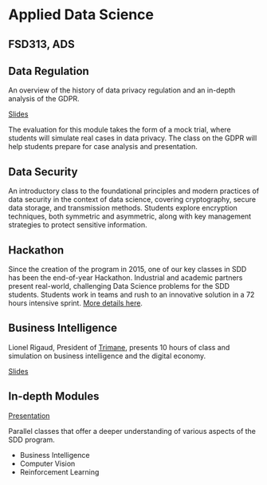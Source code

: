 # Applied Data Science 
## FSD313, ADS

## Data Regulation

An overview of the history of data privacy regulation and an in-depth analysis of the GDPR. 

[Slides](https://github.com/SupaeroDataScience/SupaeroDataScience.github.io/blob/150c5d34c6c8421d6c2a8db97a69d5e648378090/files/Droit%20du%20num%C3%A9rique%20-%20ISAE.pdf)

The evaluation for this module takes the form of a mock trial, where students will simulate real cases in data privacy. The class on the GDPR will help students prepare for case analysis and presentation.

## Data Security

An introductory class to the foundational principles and modern practices of data security in the context of data science, covering cryptography, secure data storage, and transmission methods. Students explore encryption techniques, both symmetric and asymmetric, along with key management strategies to protect sensitive information.

## Hackathon

Since the creation of the program in 2015, one of our key classes in SDD has
been the end-of-year Hackathon. Industrial and academic partners present
real-world, challenging Data Science problems for the SDD students. Students
work in teams and rush to an innovative solution in a 72 hours intensive sprint. [More details here](https://supaerodatascience.github.io/hackathon.html).

## Business Intelligence

Lionel Rigaud, President of [Trimane](https://www.trimane.fr/), presents 10
hours of class and simulation on business intelligence and the digital economy. 

[Slides](https://lms.isae.fr/mod/resource/view.php?id=62173)

## In-depth Modules
[Presentation](https://raw.githubusercontent.com/SupaeroDataScience/SupaeroDataScience.github.io/master/files/indepths.pdf)

Parallel classes that offer a deeper understanding of various aspects of the SDD program.

- Business Intelligence
- Computer Vision
- Reinforcement Learning
